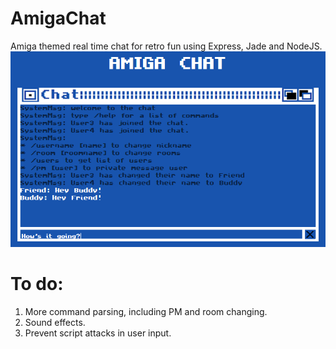 AmigaChat
=========

Amiga themed real time chat for retro fun using Express, Jade and NodeJS.
![screenshot](https://github.com/jennypeng/AmigaChat/blob/master/screenshot.png)

To do:
=========
1. More command parsing, including PM and room changing.
2. Sound effects.
3. Prevent script attacks in user input.


